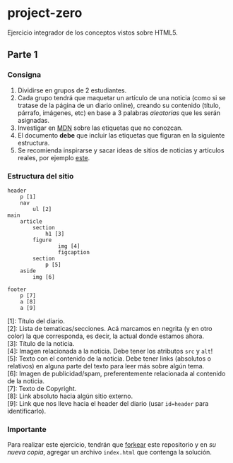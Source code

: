 # project-zero

Ejercicio integrador de los conceptos vistos sobre HTML5.

## Parte 1

### Consigna

1. Dividirse en grupos de 2 estudiantes. 
2. Cada grupo tendrá que maquetar un artículo de una noticia (como si se tratase de la página de un diario online), creando su contenido (título, párrafo, imágenes, etc) en base a 3 palabras *aleatorias* que les serán asignadas. 
3. Investigar en [MDN](https://developer.mozilla.org/en-US/) sobre las etiquetas que no conozcan.
4. El documento **debe** que incluir las etiquetas que figuran en la siguiente estructura.
5. Se recomienda inspirarse y sacar ideas de sitios de noticias y artículos reales, por ejemplo [este](https://www.lanacion.com.ar/buenos-aires/los-portenos-eligieron-luccianos-como-mejor-heladeria-nid2229133).

### Estructura del sitio

```
header
    p [1]
    nav
        ul [2]
main               
    article
        section
            h1 [3]
        figure
                img [4]
                figcaption
        section
            p [5]
    aside
        img [6]

footer
    p [7]
    a [8]
    a [9]
```

[1]: Título del diario.  
[2]: Lista de tematicas/secciones. Acá marcamos en negrita (y en otro color) la que corresponda, es decir, la actual donde estamos ahora.  
[3]: Título de la noticia.  
[4]: Imagen relacionada a la noticia. Debe tener los atributos `src` y `alt`!  
[5]: Texto con el contenido de la noticia. Debe tener links (absolutos o relativos) en alguna parte del texto para leer más sobre algún tema.  
[6]: Imagen de publicidad/spam, preferentemente relacionada al contenido de la noticia.  
[7]: Texto de Copyright.  
[8]: Link absoluto hacia algún sitio externo.  
[9]: Link que nos lleve hacia el header del diario (usar `id=header` para identificarlo).  

### Importante 

Para realizar este ejercicio, tendrán que [forkear](https://help.github.com/en/articles/fork-a-repo) este repositorio y en *su nueva copia*, agregar un archivo `index.html` que contenga la solución.
